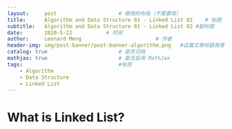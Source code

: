 ```yaml
---
layout:     post   				    # 使用的布局（不需要改）
title:      Algorithm and Data Structure 01 - Linked List 02   	# 标题 
subtitle:   Algorithm and Data Structure 01 - Linked List 02 #副标题
date:       2020-5-22			# 时间
author:     Leonard Meng						# 作者
header-img: img/post-banner/post-banner-algorithm.png 	#这篇文章标题背景图片
catalog: true 						# 是否归档
mathjax: true                       # 是否启用 MathJax
tags:								#标签
    - Algorithm
    - Data Structure
    - Linked List
---
```


# What is Linked List?
